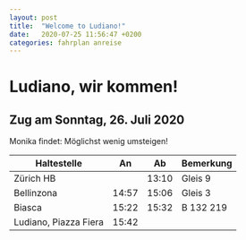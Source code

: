 ```yaml
---
layout: post
title:  "Welcome to Ludiano!"
date:   2020-07-25 11:56:47 +0200
categories: fahrplan anreise
---
```

# Ludiano, wir kommen!

## Zug am Sonntag, 26. Juli 2020

Monika findet: Möglichst wenig umsteigen!

| Haltestelle           | An    | Ab    | Bemerkung |
|-----------------------|-------|-------|-----------|
| Zürich HB             |       | 13:10 | Gleis 9   |
| Bellinzona            | 14:57 | 15:06 | Gleis 3   |
| Biasca                | 15:22 | 15:32 | B 132 219 |
| Ludiano, Piazza Fiera | 15:42 |       |           |
